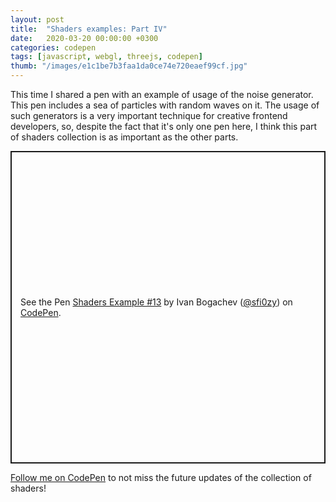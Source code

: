 ```yaml
---
layout: post
title:  "Shaders examples: Part IV"
date:   2020-03-20 00:00:00 +0300
categories: codepen
tags: [javascript, webgl, threejs, codepen]
thumb: "/images/e1c1be7b3faa1da0ce74e720eaef99cf.jpg"
---
```


This time I shared a pen with an example of usage of the noise generator. This pen includes a sea of particles with random waves on it. The usage of such generators is a very important technique for creative frontend developers, so, despite the fact that it's only one pen here, I think this part of shaders collection is as important as the other parts.

<p class='codepen' data-height='500' data-theme-id='light' data-default-tab='result' data-user='sfi0zy' data-slug-hash='XWbYqOr' style='height: 500px; box-sizing: border-box; display: flex; align-items: center; justify-content: center; border: 2px solid; margin: 1em 0; padding: 1em;' data-pen-title='Shaders Example #13'>
  <span>See the Pen <a href='https://codepen.io/sfi0zy/pen/XWbYqOr'>
  Shaders Example #13</a> by Ivan Bogachev (<a href='https://codepen.io/sfi0zy'>@sfi0zy</a>)
  on <a href='https://codepen.io'>CodePen</a>.</span>
</p>
<script async src='https://static.codepen.io/assets/embed/ei.js'></script>


<a href='https://codepen.io/sfi0zy/'>Follow me on CodePen</a> to not miss the future updates of the collection of shaders!


